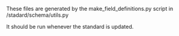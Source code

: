These files are generated by the make_field_definitions.py script in /stadard/schema/utils.py

It should be run whenever the standard is updated.